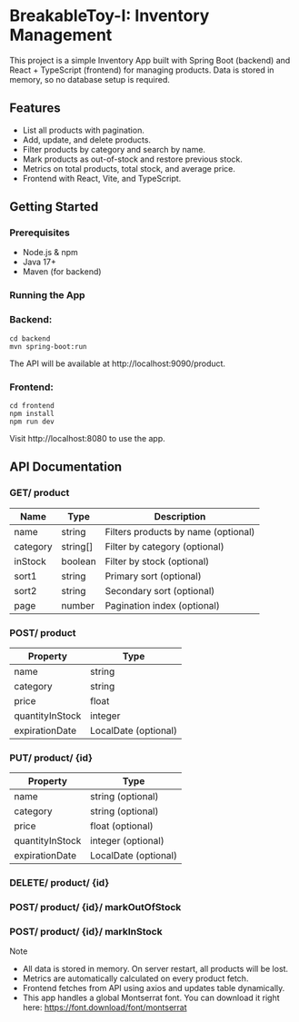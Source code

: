 # BreakableToy-I: Inventory Management
This project is a simple Inventory App built with Spring Boot (backend) and React + TypeScript (frontend) for managing products. Data is stored in memory, so no database setup is required.

## Features
  - List all products with pagination.
  - Add, update, and delete products.
  - Filter products by category and search by name.
  - Mark products as out-of-stock and restore previous stock.
  - Metrics on total products, total stock, and average price.
  - Frontend with React, Vite, and TypeScript.

## Getting Started
### Prerequisites
  - Node.js & npm
  - Java 17+
  - Maven (for backend)

### Running the App
### Backend:
```
cd backend
mvn spring-boot:run
```

The API will be available at http://localhost:9090/product.

### Frontend:
```
cd frontend
npm install
npm run dev
```

Visit http://localhost:8080 to use the app.

## API Documentation
### GET/ product
| Name     | Type       | Description                          |
|----------|-----------|---------------------------------------|
| name     | string    | Filters products by name (optional)   |
| category | string[]  | Filter by category (optional)         |
| inStock  | boolean   | Filter by stock (optional)            |
| sort1    | string    | Primary sort (optional)               |
| sort2    | string    | Secondary sort (optional)             |
| page     | number    | Pagination index (optional)           |

### POST/ product
| Property     | Type  |
|----------|-----------|
| name     | string    | 
| category | string  | 
| price  | float   | 
| quantityInStock    | integer    | 
| expirationDate    | LocalDate (optional)    |

### PUT/ product/ {id}
| Property     | Type  |
|----------|-----------|
| name     | string (optional)    | 
| category | string (optional)   | 
| price  | float (optional)    | 
| quantityInStock    | integer (optional) | 
| expirationDate    | LocalDate (optional)    |

### DELETE/ product/ {id}

### POST/ product/ {id}/ markOutOfStock

### POST/ product/ {id}/ markInStock


> [!NOTE]
>  - All data is stored in memory. On server restart, all products will be lost.
>  - Metrics are automatically calculated on every product fetch.
>  - Frontend fetches from API using axios and updates table dynamically.
>  - This app handles a global Montserrat font. You can download it right here: https://font.download/font/montserrat



